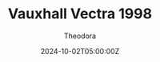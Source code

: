 ---
title: "Vauxhall Vectra 1998"
meta_title: ""
description: "Vauxhall Vectra 1998 (vrc_erc_1999_vorax) - VRC Tourers Vorax Vector by VRC"
date: 2024-10-02T05:00:00Z
thumb: NjwUHoQ
mainimage: xSY0B8H
cargallery: ["FpsCDxK", "kOFQgPA"]
categories: ["Car"]
author: "Theodora"
tags: ["Vauxhall", "England", "R2R", "Super Touring", "Touring car", "BTCC", "1998", "VRC"]
draft: false
link: https://filepv.com/8jj70kjuuv3l/VRC_Tourers_Vorax_Vector_v1_5.zip.html
zipsize: "356 MB"
host: sharemods
manu: Vauxhall
championship: BTCC
country: England
year: 1998
class: Super Touring
drivetrain: FWD
engine: 2.0l Inline-4
power: 311 bhp
torque: 276
mass: 975
speed: 278
gb: sequential
accel: 5.0 seconds
creator: VRC
creatorfull: Virtual Racing Cars
version: "1.5"
csp: "0.2.0"
carname: "Vauxhall Vectra"
folder: "vrc_erc_1999_vorax"
livery: "2 included"
r2r: 1
---